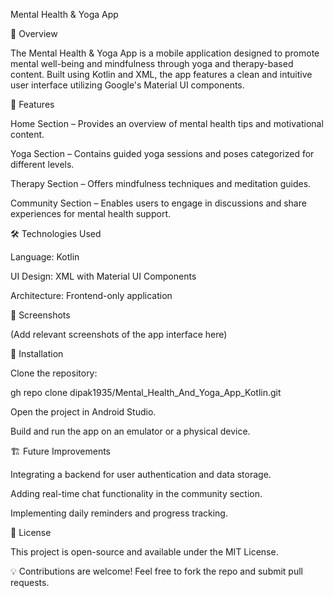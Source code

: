 Mental Health & Yoga App

📌 Overview

The Mental Health & Yoga App is a mobile application designed to promote mental well-being and mindfulness through yoga and therapy-based content. Built using Kotlin and XML, the app features a clean and intuitive user interface utilizing Google's Material UI components.

🚀 Features

Home Section – Provides an overview of mental health tips and motivational content.

Yoga Section – Contains guided yoga sessions and poses categorized for different levels.

Therapy Section – Offers mindfulness techniques and meditation guides.

Community Section – Enables users to engage in discussions and share experiences for mental health support.

🛠️ Technologies Used

Language: Kotlin

UI Design: XML with Material UI Components

Architecture: Frontend-only application

📱 Screenshots

(Add relevant screenshots of the app interface here)

🔧 Installation

Clone the repository:

gh repo clone dipak1935/Mental_Health_And_Yoga_App_Kotlin.git

Open the project in Android Studio.

Build and run the app on an emulator or a physical device.

🏗️ Future Improvements

Integrating a backend for user authentication and data storage.

Adding real-time chat functionality in the community section.

Implementing daily reminders and progress tracking.

📜 License

This project is open-source and available under the MIT License.

💡 Contributions are welcome! Feel free to fork the repo and submit pull requests.
